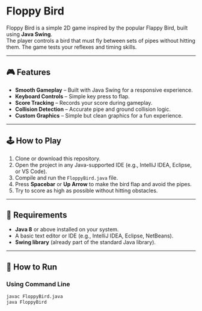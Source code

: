 # Floppy Bird

Floppy Bird is a simple 2D game inspired by the popular Flappy Bird, built using **Java Swing**.  
The player controls a bird that must fly between sets of pipes without hitting them. The game tests your reflexes and timing skills.

---

## 🎮 Features
- **Smooth Gameplay** – Built with Java Swing for a responsive experience.
- **Keyboard Controls** – Simple key press to flap.
- **Score Tracking** – Records your score during gameplay.
- **Collision Detection** – Accurate pipe and ground collision logic.
- **Custom Graphics** – Simple but clean graphics for a fun experience.

---

## 🕹️ How to Play
1. Clone or download this repository.
2. Open the project in any Java-supported IDE (e.g., IntelliJ IDEA, Eclipse, or VS Code).
3. Compile and run the `FloppyBird.java` file.
4. Press **Spacebar** or **Up Arrow** to make the bird flap and avoid the pipes.
5. Try to score as high as possible without hitting obstacles.

---

## 🧰 Requirements
- **Java 8** or above installed on your system.
- A basic text editor or IDE (e.g., IntelliJ IDEA, Eclipse, NetBeans).
- **Swing library** (already part of the standard Java library).

---

## 🚀 How to Run
### Using Command Line
```bash
javac FloppyBird.java
java FloppyBird
